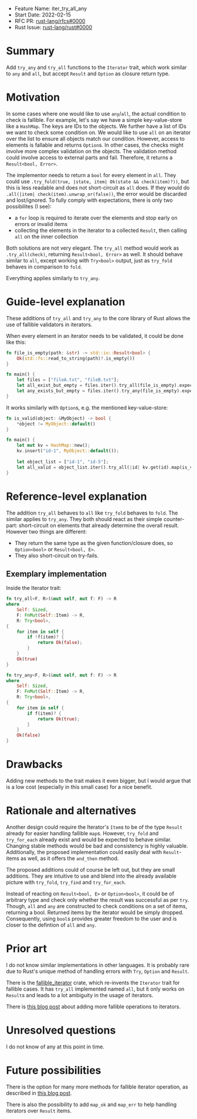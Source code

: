 - Feature Name: iter_try_all_any
- Start Date: 2022-02-15
- RFC PR: [rust-lang/rfcs#0000](https://github.com/rust-lang/rfcs/pull/0000)
- Rust Issue: [rust-lang/rust#0000](https://github.com/rust-lang/rust/issues/0000)

# Summary
[summary]: #summary

Add `try_any` and `try_all` functions to the `Iterator` trait, which work similar to `any` and `all`, but accept `Result` and `Option` as closure return type.

# Motivation
[motivation]: #motivation

In some cases where one would like to use `any`/`all`, the actual condition to check is fallible. For example, let's say we have a simple key-value-store like a `HashMap`. The keys are IDs to the objects. We further have a list of IDs we want to check some condition on. We would like to use `all` on an iterator over the list to ensure all objects match our condition. However, access to elements is fallable and returns `Option`s. In other cases, the checks might involve more complex validation on the objects. The validation method could involve access to external parts and fail. Therefore, it returns a `Result<bool, Error>`.

The implementor needs to return a `bool` for every element in `all`. They could use `.try_fold(true, |state, item| Ok(state && check(item)?))`, but this is less readable and does not short-circuit as `all` does. If they would do `.all(|item| check(item).unwrap_or(false))`, the error would be discarded and lost/ignored. To fully comply with expectations, there is only two possibilites (I see):
- a `for` loop is required to iterate over the elements and stop early on errors or invalid items
- collecting the elements in the iterator to a collected `Result`, then calling `all` on the inner collection

Both solutions are not very elegant. The `try_all` method would work as `.try_all(check)`, returning `Result<bool, Error>` as well. It should behave similar to `all`, except working with `Try<bool>` output, just as `try_fold` behaves in comparison to `fold`.

Everything applies similarly to `try_any`.

# Guide-level explanation
[guide-level-explanation]: #guide-level-explanation

These additions of `try_all` and `try_any` to the core library of Rust allows the use of fallible validators in iterators.

When every element in an iterator needs to be validated, it could be done like this:
```rust
fn file_is_empty(path: &str) -> std::io::Result<bool> {
	Ok(std::fs::read_to_string(path)?.is_empty())
}

fn main() {
	let files = ["fileA.txt", "fileB.txt"];
	let all_exist_but_empty = files.iter().try_all(file_is_empty).expect("file wasn't found");
	let any_exists_but_empty = files.iter().try_any(file_is_empty).expect("file wasn't found");
}
```

It works similarly with `Option`s, e.g. the mentioned key-value-store:
```rust
fn is_valid(object: &MyObject) -> bool {
	*object != MyObject::default()
}

fn main() {
	let mut kv = HashMap::new();
	kv.insert("id-1", MyObject::default());
	
	let object_list = ["id-1", "id-5"];
	let all_valid = object_list.iter().try_all(|id| kv.get(id).map(is_valid)).expect("id wasn't found");
}
```

# Reference-level explanation
[reference-level-explanation]: #reference-level-explanation

The addition `try_all` behaves to `all` like `try_fold` behaves to `fold`. The similar applies to `try_any`. They both should react as their simple counter-part: short-circuit on elements that already determine the overall result. However two things are different:
- They return the same type as the given function/closure does, so `Option<bool>` or `Result<bool, E>`.
- They also short-circuit on try-fails.

## Exemplary implementation

Inside the Iterator trait:
```rust
fn try_all<F, R>(&mut self, mut f: F) -> R
where
	Self: Sized,
	F: FnMut(Self::Item) -> R,
	R: Try<bool>,
{
	for item in self {
		if !f(item)? {
			return Ok(false);
		}
	}
	Ok(true)
}

fn try_any<F, R>(&mut self, mut f: F) -> R
where
	Self: Sized,
	F: FnMut(Self::Item) -> R,
	R: Try<bool>,
{
	for item in self {
		if f(item)? {
			return Ok(true);
		}
	}
	Ok(false)
}
```

# Drawbacks
[drawbacks]: #drawbacks

Adding new methods to the trait makes it even bigger, but I would argue that is a low cost (especially in this small case) for a nice benefit.

# Rationale and alternatives
[rationale-and-alternatives]: #rationale-and-alternatives

Another design could require the Iterator's `Item`s to be of the type `Result` already for easier handling fallible `map`s. However, `try_fold` and `try_for_each` already exist and would be expected to behave similar. Changing stable methods would be bad and consistency is highly valuable. Additionally, the proposed implementation could easily deal with `Result`-items as well, as it offers the `and_then` method.

The proposed additions could of course be left out, but they are small additions. They are intuitive to use and blend into the already available picture with `try_fold`, `try_find` and `try_for_each`.

Instead of reacting on `Result<bool, E>` or `Option<bool>`, it could be of arbitrary type and check only whether the result was successful as per `try`. Though, `all` and `any` are constructed to check conditions on a set of items, returning a bool. Returned items by the iterator would be simply dropped. Consequently, using `bool`s provides greater freedom to the user and is closer to the defintion of `all` and `any`.

# Prior art
[prior-art]: #prior-art

I do not know similar implementations in other languages. It is probably rare due to Rust's unique method of handling errors with `Try`, `Option` and `Result`.

There is the [fallible_iterator](https://docs.rs/fallible-iterator/latest/fallible_iterator/) crate, which re-invents the `Iterator` trait for fallible cases. It has `try_all` implemented named `all`, but it only works on `Result`s and leads to a lot ambiguity in the usage of iterators.

There is [this blog post](https://blog.yoshuawuyts.com/fallible-iterator-adapters/) about adding more fallible operations to iterators.

# Unresolved questions
[unresolved-questions]: #unresolved-questions

I do not know of any at this point in time.

# Future possibilities
[future-possibilities]: #future-possibilities

There is the option for many more methods for fallible iterator operation, as described in [this blog post](https://blog.yoshuawuyts.com/fallible-iterator-adapters/).

There is also the possibility to add `map_ok` and `map_err` to help handling iterators over `Result` items.
